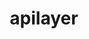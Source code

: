 ---
facebook: https://facebook.com/apilayer
git: https://github.com/apilayer
linkedin: https://linkedin.com/company/apilayer
logohandle: apilayer
sort: apilayer
title: apilayer
twitter: https://x.com/apilayernet
website: https://apilayer.com/
---